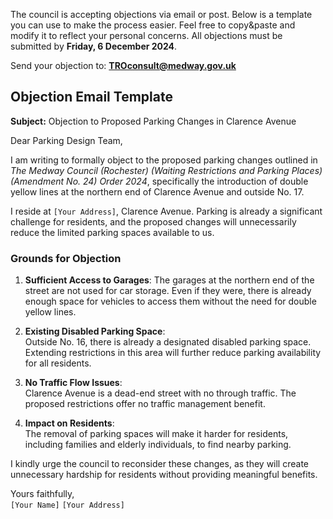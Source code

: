 The council is accepting objections via email or post. Below is a template you can use to make the process easier. Feel free to copy&paste and modify it to reflect your personal concerns. All objections must be submitted by **Friday, 6 December 2024**.

Send your objection to: **TROconsult@medway.gov.uk**

## Objection Email Template

**Subject:** Objection to Proposed Parking Changes in Clarence Avenue

Dear Parking Design Team,

I am writing to formally object to the proposed parking changes outlined in *The Medway Council (Rochester) (Waiting Restrictions and Parking Places) (Amendment No. 24) Order 2024*, specifically the introduction of double yellow lines at the northern end of Clarence Avenue and outside No. 17.  

I reside at `[Your Address]`, Clarence Avenue. Parking is already a significant challenge for residents, and the proposed changes will unnecessarily reduce the limited parking spaces available to us.  

### Grounds for Objection  

1. **Sufficient Access to Garages**: 
   The garages at the northern end of the street are not used for car storage. Even if they were, there is already enough space for vehicles to access them without the need for double yellow lines.  

2. **Existing Disabled Parking Space**:  
   Outside No. 16, there is already a designated disabled parking space. Extending restrictions in this area will further reduce parking availability for all residents.  

3. **No Traffic Flow Issues**:  
   Clarence Avenue is a dead-end street with no through traffic. The proposed restrictions offer no traffic management benefit.  

4. **Impact on Residents**:  
   The removal of parking spaces will make it harder for residents, including families and elderly individuals, to find nearby parking.  

I kindly urge the council to reconsider these changes, as they will create unnecessary hardship for residents without providing meaningful benefits.  

Yours faithfully,  
`[Your Name]`
`[Your Address]`
